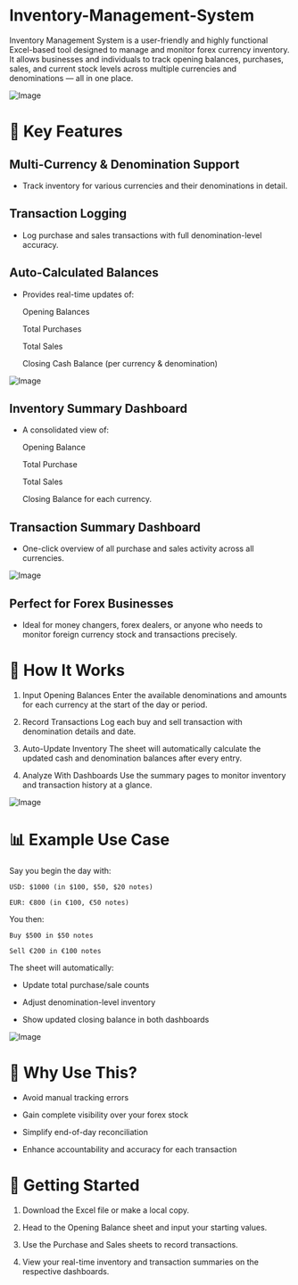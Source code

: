 # Inventory-Management-System
Inventory Management System is a user-friendly and highly functional Excel-based tool designed to manage and monitor forex currency inventory. It allows businesses and individuals to track opening balances, purchases, sales, and current stock levels across multiple currencies and denominations — all in one place.

![Image](https://github.com/user-attachments/assets/ef6f7468-d530-4fa3-96c2-f38502e8fe9f)

# 📌 Key Features
## Multi-Currency & Denomination Support
- Track inventory for various currencies and their denominations in detail.

## Transaction Logging
- Log purchase and sales transactions with full denomination-level accuracy.

## Auto-Calculated Balances
- Provides real-time updates of:

    Opening Balances

    Total Purchases

    Total Sales

    Closing Cash Balance (per currency & denomination)

![Image](https://github.com/user-attachments/assets/9acf68aa-9143-4288-9a0a-bdca8ffec29b)

## Inventory Summary Dashboard
- A consolidated view of:

    Opening Balance

    Total Purchase

    Total Sales

    Closing Balance for each currency.

## Transaction Summary Dashboard
- One-click overview of all purchase and sales activity across all currencies.

![Image](https://github.com/user-attachments/assets/925fa597-10cc-422a-af02-c969f1f02985)

## Perfect for Forex Businesses
- Ideal for money changers, forex dealers, or anyone who needs to monitor foreign currency stock and transactions precisely.

# 🧾 How It Works
1) Input Opening Balances
Enter the available denominations and amounts for each currency at the start of the day or period.

2) Record Transactions
Log each buy and sell transaction with denomination details and date.

3) Auto-Update Inventory
The sheet will automatically calculate the updated cash and denomination balances after every entry.

4) Analyze With Dashboards
Use the summary pages to monitor inventory and transaction history at a glance.

![Image](https://github.com/user-attachments/assets/69f2dfcf-5e11-4311-9693-4c58f53a4427)

# 📊 Example Use Case
Say you begin the day with:

    USD: $1000 (in $100, $50, $20 notes)

    EUR: €800 (in €100, €50 notes)

You then:

    Buy $500 in $50 notes

    Sell €200 in €100 notes

The sheet will automatically:

- Update total purchase/sale counts

- Adjust denomination-level inventory

- Show updated closing balance in both dashboards

![Image](https://github.com/user-attachments/assets/ca8133ce-b1b6-45de-815e-958feaeb7d84)

# 🧠 Why Use This?
- Avoid manual tracking errors

- Gain complete visibility over your forex stock

- Simplify end-of-day reconciliation

- Enhance accountability and accuracy for each transaction

# 🚀 Getting Started
1) Download the Excel file or make a local copy.

2) Head to the Opening Balance sheet and input your starting values.

3) Use the Purchase and Sales sheets to record transactions.

4) View your real-time inventory and transaction summaries on the respective dashboards.
